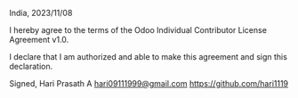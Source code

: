 India, 2023/11/08

I hereby agree to the terms of the Odoo Individual Contributor License Agreement v1.0.

I declare that I am authorized and able to make this agreement and sign this declaration.

Signed,
Hari Prasath A hari09111999@gmail.com https://github.com/hari1119
